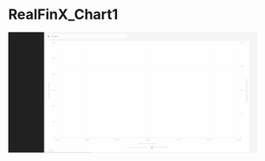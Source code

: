 # RealFinX_Chart1

![various charts](https://github.com/aliamk/RealFinX_Chart1/blob/master/investors_barchart.gif)
